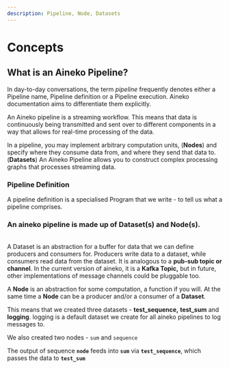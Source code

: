 ```yaml
---
description: Pipeline, Node, Datasets
---
```


# Concepts

## What is an Aineko Pipeline?

In day-to-day conversations, the term _pipeline_ frequently denotes either a Pipeline name, Pipeline definition or a Pipeline execution. Aineko documentation aims to differentiate them explicitly.&#x20;

An Aineko pipeline is a streaming workflow. This means that data is continuously being transmitted and sent over to different components in a way that allows for real-time processing of the data.&#x20;

In a pipeline, you may implement arbitrary computation units, (**Nodes**) and specify where they consume data from, and where they send that data to. (**Datasets**) An Aineko Pipeline allows you to construct complex processing graphs that processes streaming data.&#x20;

### Pipeline Definition&#x20;

A pipeline definition is a specialised Program that we write - to tell us what a pipeline comprises.&#x20;



### An aineko pipeline is made up of **Dataset(s)** and **Node(s).**&#x20;

&#x20;\
A Dataset is an abstraction for a buffer for data that we can define producers and consumers for. Producers write data to a dataset, while consumers read data from the dataset. It is analogous to a **pub-sub topic or channel**. In the current version of aineko, it is a **Kafka Topic,** but in future, other implementations of message channels could be pluggable too.&#x20;

A **Node** is an abstraction for some computation, a function if you will. At the same time a **Node** can be a producer and/or a consumer of a **Dataset**.

This means that we created three datasets - **test\_sequence,** **test\_sum** and **logging**. logging is a default dataset we create for all aineko pipelines to log messages to.&#x20;

We also created two nodes - `sum` and `sequence`&#x20;

The output of sequence **`node`** feeds into **`sum`** via **`test_sequence`**, which passes the data to **`test_sum`**
